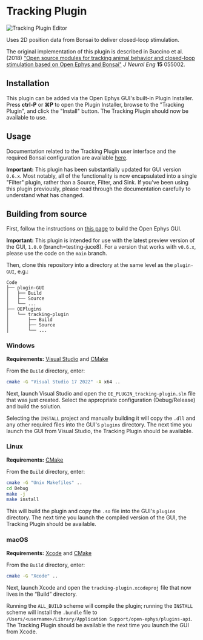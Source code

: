 # Tracking Plugin

![Tracking Plugin Editor](https://open-ephys.github.io/gui-docs/_images/trackingplugin-01.png)

Uses 2D position data from Bonsai to deliver closed-loop stimulation.

The original implementation of this plugin is described in Buccino et al. (2018) ["Open source modules for tracking animal behavior and closed-loop stimulation based on Open Ephys and Bonsai"](http://iopscience.iop.org/article/10.1088/1741-2552/aacf45/meta) *J Neural Eng* **15** 055002.

## Installation

This plugin can be added via the Open Ephys GUI's built-in Plugin Installer. Press **ctrl-P** or **⌘P** to open the Plugin Installer, browse to the "Tracking Plugin", and click the "Install" button. The Tracking Plugin should now be available to use.

## Usage

Documentation related to the Tracking Plugin user interface and the required Bonsai configuration are available [here](https://open-ephys.github.io/gui-docs/User-Manual/Plugins/Tracking-Plugin.html).

**Important:** This plugin has been substantially updated for GUI version `0.6.x`. Most notably, all of the functionality is now encapsulated into a single "Filter" plugin, rather than a Source, Filter, and Sink. If you've been using this plugin previously, please read through the documentation carefully to understand what has changed.


## Building from source

First, follow the instructions on [this page](https://open-ephys.github.io/gui-docs/Developer-Guide/Compiling-the-GUI.html) to build the Open Ephys GUI.

**Important:** This plugin is intended for use with the latest preview version of the GUI, `1.0.0` (branch=testing-juce8). For a version that works with `v0.6.x`, please use the code on the `main` branch.

Then, clone this repository into a directory at the same level as the `plugin-GUI`, e.g.:
 
```
Code
├── plugin-GUI
│   ├── Build
│   ├── Source
│   └── ...
├── OEPlugins
│   └── tracking-plugin
│       ├── Build
│       ├── Source
│       └── ...
```

### Windows

**Requirements:** [Visual Studio](https://visualstudio.microsoft.com/) and [CMake](https://cmake.org/install/)

From the `Build` directory, enter:

```bash
cmake -G "Visual Studio 17 2022" -A x64 ..
```

Next, launch Visual Studio and open the `OE_PLUGIN_tracking-plugin.sln` file that was just created. Select the appropriate configuration (Debug/Release) and build the solution.

Selecting the `INSTALL` project and manually building it will copy the `.dll` and any other required files into the GUI's `plugins` directory. The next time you launch the GUI from Visual Studio, the Tracking Plugin should be available.


### Linux

**Requirements:** [CMake](https://cmake.org/install/)

From the `Build` directory, enter:

```bash
cmake -G "Unix Makefiles" ..
cd Debug
make -j
make install
```

This will build the plugin and copy the `.so` file into the GUI's `plugins` directory. The next time you launch the compiled version of the GUI, the Tracking Plugin should be available.


### macOS

**Requirements:** [Xcode](https://developer.apple.com/xcode/) and [CMake](https://cmake.org/install/)

From the `Build` directory, enter:

```bash
cmake -G "Xcode" ..
```

Next, launch Xcode and open the `tracking-plugin.xcodeproj` file that now lives in the “Build” directory.

Running the `ALL_BUILD` scheme will compile the plugin; running the `INSTALL` scheme will install the `.bundle` file to `/Users/<username>/Library/Application Support/open-ephys/plugins-api`. The Tracking Plugin should be available the next time you launch the GUI from Xcode.
